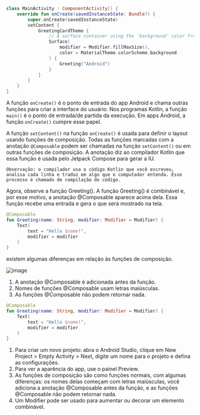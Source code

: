 

````kotlin
class MainActivity : ComponentActivity() {
    override fun onCreate(savedInstanceState: Bundle?) {
        super.onCreate(savedInstanceState)
        setContent {
            GreetingCardTheme {
                // A surface container using the 'background' color from the theme
                Surface(
                    modifier = Modifier.fillMaxSize(),
                    color = MaterialTheme.colorScheme.background
                ) {
                    Greeting("Android")
                }
            }
        }
    }
}


````

A função ``onCreate()`` é o ponto de entrada do app Android e chama outras funções para criar a interface do usuário. Nos programas Kotlin, a função ``main()`` é o ponto de entrada/de partida da execução. Em apps Android, a função ``onCreate()`` cumpre esse papel.


A função ``setContent()`` na função ``onCreate()`` é usada para definir o layout usando funções de composição. Todas as funções marcadas com a anotação ``@Composable`` podem ser chamadas na função ``setContent()`` ou em outras funções de composição. A anotação diz ao compilador Kotlin que essa função é usada pelo Jetpack Compose para gerar a IU.

``
Observação: o compilador usa o código Kotlin que você escreveu, analisa cada linha e traduz em algo que o computador entenda. Esse processo é chamado de compilação do código.
``

Agora, observe a função Greeting(). A função Greeting() é combinável e, por esse motivo, a anotação @Composable aparece acima dela. Essa função recebe uma entrada e gera o que será mostrado na tela.

`````kotlin
@Composable
fun Greeting(name: String, modifier: Modifier = Modifier) {
    Text(
        text = "Hello $name!",
        modifier = modifier
    )
}

`````

existem algumas diferenças em relação às funções de composição. 

![image](https://github.com/user-attachments/assets/3229a988-156a-454d-8ca9-c439314e3fa9)

1.  A anotação @Composable é adicionada antes da função.
2.  Nomes de funções @Composable usam letras maiúsculas.
3.  As funções @Composable não podem retornar nada.

````kotlin
@Composable
fun Greeting(name: String, modifier: Modifier = Modifier) {
    Text(
        text = "Hello $name!",
        modifier = modifier
    )
}


````

1. Para criar um novo projeto: abra o Android Studio, clique em New Project > Empty Activity > Next, digite um nome para o projeto e defina as configurações.
1. Para ver a aparência do app, use o painel Preview.
1. As funções de composição são como funções normais, com algumas diferenças: os nomes delas começam com letras maiúsculas, você adiciona a anotação @Composable antes da função, e as funções @Composable não podem retornar nada.
1. Um Modifier pode ser usado para aumentar ou decorar um elemento combinável.

